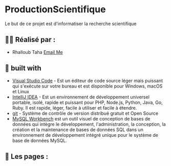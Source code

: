 # ProductionScientifique
Le but de ce projet est d'informatiser la recherche scientifique

## :man_student: Réalisé par : 
* Rhalloub Taha        [Email Me](mailto:taha.rhalloub01@gmail.com)

## :wrench: built with 

* [Visual Studio Code](https://code.visualstudio.com/) -  Est un éditeur de code source léger mais puissant qui s'exécute sur votre bureau et est disponible pour Windows, macOS et Linux
* [IntelliJ IDEA](https://www.jetbrains.com/idea/) - Est un environnement de développement universel portable, isolé, rapide et puissant pour PHP, Node.js, Python, Java, Go, Ruby. Il est rapide, léger, facile à utiliser et facile à étendre.
* 	[git](https://git-scm.com/) - Système de contrôle de version distribué gratuit et Open Source
* 	[MySQL Workbench](https://www.mysql.com/products/workbench/)  est un outil visuel de conception de bases de données qui intègre le développement, l'administration, la conception, la création et la maintenance de bases de données SQL dans un environnement de développement intégré unique pour le système de base de données MySQL.

## :page_with_curl: Les pages :
 
